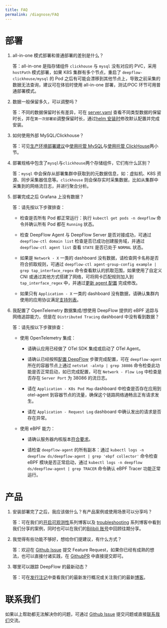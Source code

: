 ```yaml
---
title: FAQ
permalink: /diagnose/FAQ
---
```


# 部署

1. all-in-one 模式部署和普通部署的差别是什么？

   答：all-in-one 是指存储组件 `clickhouse` 与 `mysql` 没有对应的 PVC，采用 `hostPath` 模式部署，如果 K8S 集群有多个节点，重启了 `deepflow-clickhouse/mysql` 的 Pod 之后有可能会漂移到其他节点上，导致之前采集的数据无法查询，建议可在体验时使用 all-in-one 部署，测试/POC 环节可用普通部署模式。

2. 数据一般保留多久，可以调整吗？

   答：不同的数据保留时长有差异，可在 [server.yaml](https://github.com/deepflowio/deepflow/blob/main/server/server.yaml#L296-L310) 查看不同类型数据的保留时长，并在`第一次部署前`调整保留时长，通过[helm 安装时](../best-practice/server-advanced-config/#%E4%BF%AE%E6%94%B9-server-%E9%85%8D%E7%BD%AE%E6%96%87%E4%BB%B6)修改默认配置并完成安装。

3. 如何使用外部 MySQL/Clickhouse？

   答：可见[生产环境部署建议](../best-practice/production-deployment/)中[使用托管 MySQL](../best-practice/production-deployment/#%E4%BD%BF%E7%94%A8%E6%89%98%E7%AE%A1-mysql)与[使用托管 ClickHouse](../best-practice/production-deployment/#%E4%BD%BF%E7%94%A8%E6%89%98%E7%AE%A1-clickhouse)两小节。

4. 部署规格中包含了`mysql`与`clickhouse`两个存储组件，它们有什么区别？

   答：`mysql` 中会保存从部署集群中获取到的元数据信息，如：虚拟机、K8S 资源、同步采集器信息等。`clickhouse` 则会保存实时采集数据，比如从集群中采集到的网络流日志，并进行聚合分析。

5. 部署完成之后 Grafana 上没有数据？

   答：请先按以下步骤排查：

   - 检查是否所有 Pod 都正常运行：执行 `kubectl get pods -n deepflow` 命令并确认所有 Pod 都在 `Running` 状态。

   - 检查 DeepFlow Agent 与 DeepFlow Server 是否对接成功，可通过 `deepflow-ctl domain list` 检查是否已成功创建服务域，并通过 `deepflow-ctl agent list` 查看 `STATE` 是否已处于 `NORMAL` 状态。

   - 如果是 `Network - X` 一类的 dashboard 没有数据，请检查网卡名称是否符合抓取规则，可通过 `deepflow-ctl agent-group-config example | grep tap_interface_regex` 命令查看默认的抓取范围，如果使用了自定义 CNI 或通过其他方式搭建了网络，可将网卡匹配规则加入到 `tap_interface_regex` 中，并通过[更新 agent 配置](../best-practice/agent-advanced-config/#%E6%9B%B4%E6%96%B0-agent-group-config-%E9%85%8D%E7%BD%AE) 完成修改。

   - 如果只有 `Application - X` 一类的 dashboard 没有数据，请确认集群内使用的应用协议满足[支持列表](../features/universal-map/request-log/)。

6. 我配置了 OpenTelemetry 数据集成/想使用 DeepFlow 提供的 eBPF 追踪与网络追踪能力，但是在 `Distributed Tracing` dashboard 中没有看到数据？

   答：请先按以下步骤排查：

   - 使用 OpenTelemetry 集成：

     - 请确认应用已经做了 OTel SDK 集成或启动了 OTel Agent。

     - 请确认已经按照[配置 DeepFlow](../integration/input/tracing/opentelemetry/#%E9%85%8D%E7%BD%AE-deepflow) 步骤完成配置，可在 `deepflow-agent` 所在的容器节点上通过 `netstat -alntp | grep 38086` 命令检查此功能是否正常启动，如已完成配置，可在 `Network - Flow Log` 中检查是否存在 `Server Port` 为 38086 的流日志。

     - 请在 `Application - K8s Pod Map` dashboard 中检查是否存在应用到 otel-agent 到容器节点的流量，确保这个链路网络通畅且正有请求发生。

     - 请在 `Application - Request Log` dashboard 中确认发出的请求是否存在异常。

   - 使用 eBPF 能力：

     - 请确认服务器内核版本[符合要求](../ce-install/overview/#%E8%BF%90%E8%A1%8C%E6%9D%83%E9%99%90%E5%8F%8A%E5%86%85%E6%A0%B8%E8%A6%81%E6%B1%82)。

     - 请检查 `deepflow-agent` 的所有副本：通过 `kubectl logs -n deepflow ds/deepflow-agent | grep 'ebpf collector'` 命令检查 eBPF 模块是否正常启动，通过 `kubectl logs -n deepflow ds/deepflow-agent | grep TRACER` 命令确认 eBPF Tracer 功能正常运行。

# 产品

1. 安装部署完了之后，我应该做什么？有产品案例或使用场景可以分享吗？

   答：可在我们的[开启可观测性](https://deepflow.io/blog/tags/Dashboard/)系列博客以及 [troubleshooting](https://deepflow.io/blog/tags/troubleshooting/) 系列博客中看到我们分享的案例，同时也可以在我们的[Bilibili 账号](https://space.bilibili.com/2040480780/video)中回顾往期分享。

2. 我觉得有些功能不够好，想给你们提建议，有什么方式？

   答：欢迎在 [Github Issue](https://github.com/deepflowio/deepflow/issues) 提交 Feature Request，如果你已经有成熟的想法，也可以直接付诸实践，在 [GithubPR](https://github.com/deepflowio/deepflow/pulls) 中直接提交即可。

3. 哪里可以跟踪 DeepFlow 的最新动态？

   答：可在[发行注记](../release-notes/release-6.2-ce/)中查看我们的最新发行概况或关注我们的最新[博客](https://deepflow.io/blog/)。

# 联系我们

如果以上帮助都无法解决你的问题，可通过 [Github Issue](https://github.com/deepflowio/deepflow/issues) 提交问题或直接[联系我们](https://github.com/deepflowio/deepflow#contact-us)交流。
